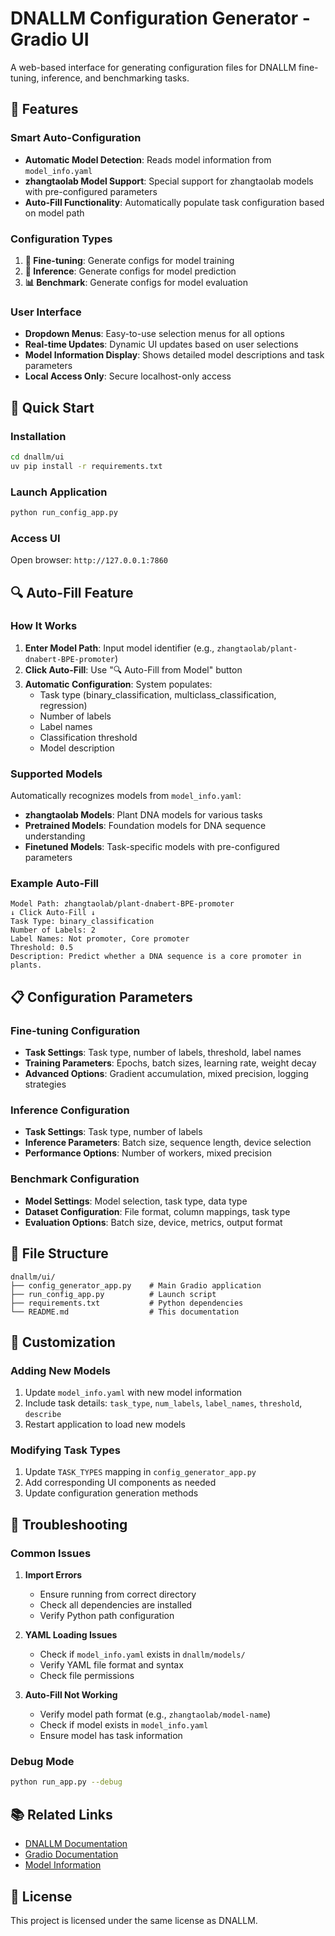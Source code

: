 # DNALLM Configuration Generator - Gradio UI

A web-based interface for generating configuration files for DNALLM fine-tuning, inference, and benchmarking tasks.

## 🌟 Features

### **Smart Auto-Configuration**
- **Automatic Model Detection**: Reads model information from `model_info.yaml`
- **zhangtaolab Model Support**: Special support for zhangtaolab models with pre-configured parameters
- **Auto-Fill Functionality**: Automatically populate task configuration based on model path

### **Configuration Types**
1. **🔧 Fine-tuning**: Generate configs for model training
2. **🔮 Inference**: Generate configs for model prediction  
3. **📊 Benchmark**: Generate configs for model evaluation

### **User Interface**
- **Dropdown Menus**: Easy-to-use selection menus for all options
- **Real-time Updates**: Dynamic UI updates based on user selections
- **Model Information Display**: Shows detailed model descriptions and task parameters
- **Local Access Only**: Secure localhost-only access

## 🚀 Quick Start

### **Installation**
```bash
cd dnallm/ui
uv pip install -r requirements.txt
```

### **Launch Application**
```bash
python run_config_app.py
```

### **Access UI**
Open browser: `http://127.0.0.1:7860`

## 🔍 Auto-Fill Feature

### **How It Works**
1. **Enter Model Path**: Input model identifier (e.g., `zhangtaolab/plant-dnabert-BPE-promoter`)
2. **Click Auto-Fill**: Use "🔍 Auto-Fill from Model" button
3. **Automatic Configuration**: System populates:
   - Task type (binary_classification, multiclass_classification, regression)
   - Number of labels
   - Label names
   - Classification threshold
   - Model description

### **Supported Models**
Automatically recognizes models from `model_info.yaml`:
- **zhangtaolab Models**: Plant DNA models for various tasks
- **Pretrained Models**: Foundation models for DNA sequence understanding
- **Finetuned Models**: Task-specific models with pre-configured parameters

### **Example Auto-Fill**
```
Model Path: zhangtaolab/plant-dnabert-BPE-promoter
↓ Click Auto-Fill ↓
Task Type: binary_classification
Number of Labels: 2
Label Names: Not promoter, Core promoter
Threshold: 0.5
Description: Predict whether a DNA sequence is a core promoter in plants.
```

## 📋 Configuration Parameters

### **Fine-tuning Configuration**
- **Task Settings**: Task type, number of labels, threshold, label names
- **Training Parameters**: Epochs, batch sizes, learning rate, weight decay
- **Advanced Options**: Gradient accumulation, mixed precision, logging strategies

### **Inference Configuration**
- **Task Settings**: Task type, number of labels
- **Inference Parameters**: Batch size, sequence length, device selection
- **Performance Options**: Number of workers, mixed precision

### **Benchmark Configuration**
- **Model Settings**: Model selection, task type, data type
- **Dataset Configuration**: File format, column mappings, task type
- **Evaluation Options**: Batch size, device, metrics, output format

## 📁 File Structure

```
dnallm/ui/
├── config_generator_app.py    # Main Gradio application
├── run_config_app.py          # Launch script
├── requirements.txt           # Python dependencies
└── README.md                  # This documentation
```

## 🔧 Customization

### **Adding New Models**
1. Update `model_info.yaml` with new model information
2. Include task details: `task_type`, `num_labels`, `label_names`, `threshold`, `describe`
3. Restart application to load new models

### **Modifying Task Types**
1. Update `TASK_TYPES` mapping in `config_generator_app.py`
2. Add corresponding UI components as needed
3. Update configuration generation methods

## 🐛 Troubleshooting

### **Common Issues**

1. **Import Errors**
   - Ensure running from correct directory
   - Check all dependencies are installed
   - Verify Python path configuration

2. **YAML Loading Issues**
   - Check if `model_info.yaml` exists in `dnallm/models/`
   - Verify YAML file format and syntax
   - Check file permissions

3. **Auto-Fill Not Working**
   - Verify model path format (e.g., `zhangtaolab/model-name`)
   - Check if model exists in `model_info.yaml`
   - Ensure model has task information

### **Debug Mode**
```bash
python run_app.py --debug
```

## 📚 Related Links

- [DNALLM Documentation](https://dnallm.readthedocs.io/)
- [Gradio Documentation](https://www.gradio.app/docs)
- [Model Information](https://github.com/zhangtaolab/DNALLM)

## 📄 License

This project is licensed under the same license as DNALLM.
